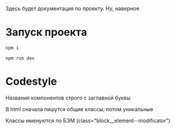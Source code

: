Здесь будет документация по проекту. Ну, наверное

# Запуск проекта

`npm i`

`npm run dev`

# Codestyle

Названия компонентов строго с заглавной буквы

<!-- В html в атрибутах сначала пишется класс, потом всё остальное -->

В html сначала пишутся общие классы, потом уникальные

Классы именуются по БЭМ (class="block__element--modificator")

